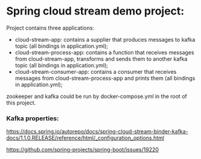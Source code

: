 # Spring cloud stream demo project:
Project contains three applications:
- cloud-stream-app: contains a supplier that produces  messages to kafka topic (all bindings in application.yml);
- cloud-stream-process-app: contains a function that receives messages from cloud-stream-app, transforms and sends them to another kafka topic (all bindings in application.yml);
- cloud-stream-consumer-app: contains a consumer that receives messages from cloud-stream-process-app and prints them (all bindings in application.yml);

zookeeper and kafka could be run by docker-compose.yml in the root of this project.

### Kafka properties:
https://docs.spring.io/autorepo/docs/spring-cloud-stream-binder-kafka-docs/1.1.0.RELEASE/reference/html/_configuration_options.html

https://github.com/spring-projects/spring-boot/issues/19220